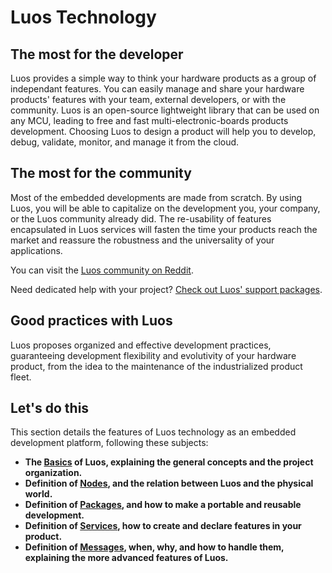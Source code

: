 # Luos Technology

## The most for the developer

Luos provides a simple way to think your hardware products as a group of independant features. You can easily manage and share your hardware products' features with your team, external developers, or with the community.
Luos is an open-source lightweight library that can be used on any MCU, leading to free and fast multi-electronic-boards products development. Choosing Luos to design a product will help you to develop, debug, validate, monitor, and manage it from the cloud.


## The most for the community

Most of the embedded developments are made from scratch. By using Luos, you will be able to capitalize on the development you, your company, or the Luos community already did. The re-usability of features encapsulated in Luos services will fasten the time your products reach the market and reassure the robustness and the universality of your applications.

You can visit the <a href="https://www.reddit.com/r/Luos/" target ="_blank">Luos community on Reddit</a>.

Need dedicated help with your project? <a href="https://www.luos.io/support" target ="_blank">Check out Luos' support packages</a>.


## Good practices with Luos

Luos proposes organized and effective development practices, guaranteeing development flexibility and evolutivity of your hardware product, from the idea to the maintenance of the industrialized product fleet.

## Let's do this

This section details the features of Luos technology as an embedded development platform, following these subjects:

 - **The [Basics](./basics/basics.md) of Luos, explaining the general concepts and the project organization.**
 - **Definition of [Nodes](./node/node.md), and the relation between Luos and the physical world.**
 - **Definition of [Packages](./package/package.md), and how to make a portable and reusable development.**
 - **Definition of [Services](./services/services.md), how to create and declare features in your product.**
 - **Definition of [Messages](./message/message.md), when, why, and how to handle them, explaining the more advanced features of Luos.**
